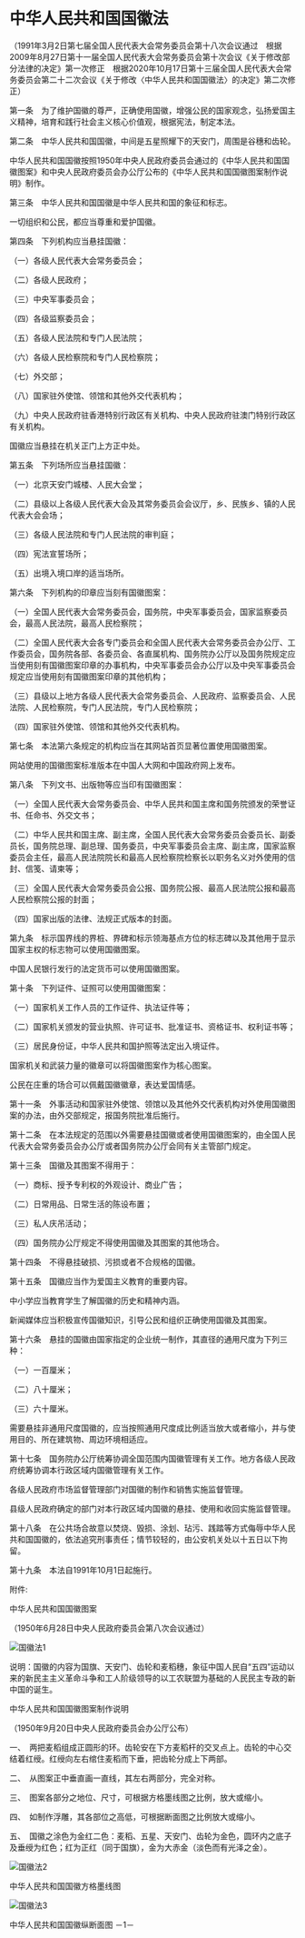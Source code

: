 # 中华人民共和国国徽法

（1991年3月2日第七届全国人民代表大会常务委员会第十八次会议通过　根据2009年8月27日第十一届全国人民代表大会常务委员会第十次会议《关于修改部分法律的决定》第一次修正　根据2020年10月17日第十三届全国人民代表大会常务委员会第二十二次会议《关于修改〈中华人民共和国国徽法〉的决定》第二次修正）

第一条　为了维护国徽的尊严，正确使用国徽，增强公民的国家观念，弘扬爱国主义精神，培育和践行社会主义核心价值观，根据宪法，制定本法。

第二条　中华人民共和国国徽，中间是五星照耀下的天安门，周围是谷穗和齿轮。

中华人民共和国国徽按照1950年中央人民政府委员会通过的《中华人民共和国国徽图案》和中央人民政府委员会办公厅公布的《中华人民共和国国徽图案制作说明》制作。

第三条　中华人民共和国国徽是中华人民共和国的象征和标志。

一切组织和公民，都应当尊重和爱护国徽。

第四条　下列机构应当悬挂国徽：

（一）各级人民代表大会常务委员会；

（二）各级人民政府；

（三）中央军事委员会；

（四）各级监察委员会；

（五）各级人民法院和专门人民法院；

（六）各级人民检察院和专门人民检察院；

（七）外交部；

（八）国家驻外使馆、领馆和其他外交代表机构；

（九）中央人民政府驻香港特别行政区有关机构、中央人民政府驻澳门特别行政区有关机构。

国徽应当悬挂在机关正门上方正中处。

第五条　下列场所应当悬挂国徽：

（一）北京天安门城楼、人民大会堂；

（二）县级以上各级人民代表大会及其常务委员会会议厅，乡、民族乡、镇的人民代表大会会场；

（三）各级人民法院和专门人民法院的审判庭；

（四）宪法宣誓场所；

（五）出境入境口岸的适当场所。

第六条　下列机构的印章应当刻有国徽图案：

（一）全国人民代表大会常务委员会，国务院，中央军事委员会，国家监察委员会，最高人民法院，最高人民检察院；

（二）全国人民代表大会各专门委员会和全国人民代表大会常务委员会办公厅、工作委员会，国务院各部、各委员会、各直属机构、国务院办公厅以及国务院规定应当使用刻有国徽图案印章的办事机构，中央军事委员会办公厅以及中央军事委员会规定应当使用刻有国徽图案印章的其他机构；

（三）县级以上地方各级人民代表大会常务委员会、人民政府、监察委员会、人民法院、人民检察院，专门人民法院，专门人民检察院；

（四）国家驻外使馆、领馆和其他外交代表机构。

第七条　本法第六条规定的机构应当在其网站首页显著位置使用国徽图案。

网站使用的国徽图案标准版本在中国人大网和中国政府网上发布。

第八条　下列文书、出版物等应当印有国徽图案：

（一）全国人民代表大会常务委员会、中华人民共和国主席和国务院颁发的荣誉证书、任命书、外交文书；

（二）中华人民共和国主席、副主席，全国人民代表大会常务委员会委员长、副委员长，国务院总理、副总理、国务委员，中央军事委员会主席、副主席，国家监察委员会主任，最高人民法院院长和最高人民检察院检察长以职务名义对外使用的信封、信笺、请柬等；

（三）全国人民代表大会常务委员会公报、国务院公报、最高人民法院公报和最高人民检察院公报的封面；

（四）国家出版的法律、法规正式版本的封面。

第九条　标示国界线的界桩、界碑和标示领海基点方位的标志碑以及其他用于显示国家主权的标志物可以使用国徽图案。

中国人民银行发行的法定货币可以使用国徽图案。

第十条　下列证件、证照可以使用国徽图案：

（一）国家机关工作人员的工作证件、执法证件等；

（二）国家机关颁发的营业执照、许可证书、批准证书、资格证书、权利证书等；

（三）居民身份证，中华人民共和国护照等法定出入境证件。

国家机关和武装力量的徽章可以将国徽图案作为核心图案。

公民在庄重的场合可以佩戴国徽徽章，表达爱国情感。

第十一条　外事活动和国家驻外使馆、领馆以及其他外交代表机构对外使用国徽图案的办法，由外交部规定，报国务院批准后施行。

第十二条　在本法规定的范围以外需要悬挂国徽或者使用国徽图案的，由全国人民代表大会常务委员会办公厅或者国务院办公厅会同有关主管部门规定。

第十三条　国徽及其图案不得用于：

（一）商标、授予专利权的外观设计、商业广告；

（二）日常用品、日常生活的陈设布置；

（三）私人庆吊活动；

（四）国务院办公厅规定不得使用国徽及其图案的其他场合。

第十四条　不得悬挂破损、污损或者不合规格的国徽。

第十五条　国徽应当作为爱国主义教育的重要内容。

中小学应当教育学生了解国徽的历史和精神内涵。

新闻媒体应当积极宣传国徽知识，引导公民和组织正确使用国徽及其图案。

第十六条　悬挂的国徽由国家指定的企业统一制作，其直径的通用尺度为下列三种：

（一）一百厘米；

（二）八十厘米；

（三）六十厘米。

需要悬挂非通用尺度国徽的，应当按照通用尺度成比例适当放大或者缩小，并与使用目的、所在建筑物、周边环境相适应。

第十七条　国务院办公厅统筹协调全国范围内国徽管理有关工作。地方各级人民政府统筹协调本行政区域内国徽管理有关工作。

各级人民政府市场监督管理部门对国徽的制作和销售实施监督管理。

县级人民政府确定的部门对本行政区域内国徽的悬挂、使用和收回实施监督管理。

第十八条　在公共场合故意以焚烧、毁损、涂划、玷污、践踏等方式侮辱中华人民共和国国徽的，依法追究刑事责任；情节较轻的，由公安机关处以十五日以下拘留。

第十九条　本法自1991年10月1日起施行。

附件:

中华人民共和国国徽图案

（1950年6月28日中央人民政府委员会第八次会议通过）

![国徽法1](Aspose.Words.1ad108d0-662f-4655-9c62-dfbfbd0b80b0.001.png "国徽法1")

说明：国徽的内容为国旗、天安门、齿轮和麦稻穗，象征中国人民自“五四”运动以来的新民主主义革命斗争和工人阶级领导的以工农联盟为基础的人民民主专政的新中国的诞生。

中华人民共和国国徽图案制作说明

（1950年9月20日中央人民政府委员会办公厅公布）

一、　两把麦稻组成正圆形的环。齿轮安在下方麦稻杆的交叉点上。齿轮的中心交结着红绶。红绶向左右绾住麦稻而下垂，把齿轮分成上下两部。

二、　从图案正中垂直画一直线，其左右两部分，完全对称。

三、　图案各部分之地位、尺寸，可根据方格墨线图之比例，放大或缩小。

四、　如制作浮雕，其各部位之高低，可根据断面图之比例放大或缩小。

五、　国徽之涂色为金红二色：麦稻、五星、天安门、齿轮为金色，圆环内之底子及垂绶为红色；红为正红（同于国旗），金为大赤金（淡色而有光泽之金）。

![国徽法2](Aspose.Words.1ad108d0-662f-4655-9c62-dfbfbd0b80b0.002.jpeg "国徽法2")

中华人民共和国国徽方格墨线图

![国徽法3](Aspose.Words.1ad108d0-662f-4655-9c62-dfbfbd0b80b0.003.jpeg "国徽法3")

中华人民共和国国徽纵断面图
－1－　
